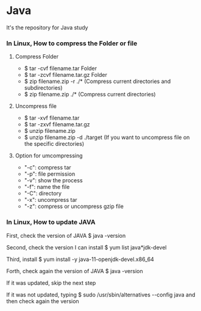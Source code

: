 # Java
It's the repository for Java study

### In Linux, How to compress the Folder or file

1. Compress Folder
    - $ tar -cvf filename.tar Folder
    - $ tar -zcvf filename.tar.gz Folder
    - $ zip filename.zip -r ./* (Compress current directories and subdirectories)
    - $ zip filename.zip ./* (Compress current directories)

2. Uncompress file
    - $ tar -xvf filename.tar
    - $ tar -zxvf filename.tar.gz
    - $ unzip filename.zip
    - $ unzip filename.zip -d ./target (If you want to uncompress file on the specific directories)
    
3. Option for umcompressing
    - "-c": compress tar
    - "-p": file permission
    - "-v": show the process
    - "-f": name the file
    - "-C": directory
    - "-x": uncompress tar
    - "-z": compress or uncompress gzip file
    
### In Linux, How to update JAVA

First, check the version of JAVA
$ java -version

Second, check the version I can install
$ yum list java*jdk-devel

Third, install
$ yum install -y java-11-openjdk-devel.x86_64

Forth, check again the version of JAVA
$ java -version

If it was updated, skip the next step

If it was not updated, typing $ sudo /usr/sbin/alternatives --config java and then check again the version
